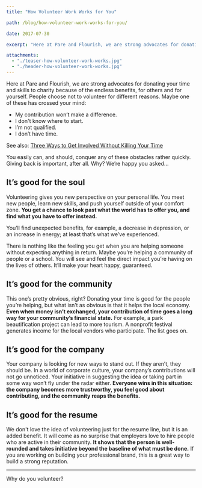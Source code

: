 ```yaml
---
title: "How Volunteer Work Works for You"

path: /blog/how-volunteer-work-works-for-you/

date: 2017-07-30

excerpt: "Here at Pare and Flourish, we are strong advocates for donating your time and skills to charity because of the endless benefits, for others and for yourself."

attachments:
  - "./teaser-how-volunteer-work-works.jpg"
  - "./header-how-volunteer-work-works.jpg"
---
```


Here at Pare and Flourish, we are strong advocates for donating your time and skills to charity because of the endless benefits, for others and for yourself. People choose not to volunteer for different reasons. Maybe one of these has crossed your mind:

- My contribution won’t make a difference.
- I don't know where to start. 
- I’m not qualified.
- I don’t have time.

See also: [Three Ways to Get Involved Without Killing Your Time](/blog/three-ways-to-get-involved-without-killing-your-time/)

You easily can, and should, conquer any of these obstacles rather quickly. Giving back is important, after all. Why? We’re happy you asked...

## It’s good for the soul

Volunteering gives you new perspective on your personal life. You meet new people, learn new skills, and push yourself outside of your comfort zone. **You get a chance to look past what the world has to offer you, and find what you have to offer instead.**

You’ll find unexpected benefits, for example, a decrease in depression, or an increase in energy; at least that’s what we’ve experienced.

There is nothing like the feeling you get when you are helping someone without expecting anything in return. Maybe you’re helping a community of people or a school. You will see and feel the direct impact you’re having on the lives of others. It’ll make your heart happy, guaranteed. 

## It’s good for the community

This one’s pretty obvious, right? Donating your time is good for the people you’re helping, but what isn’t as obvious is that it helps the local economy. **Even when money isn’t exchanged, your contribution of time goes a long way for your community’s financial state.** For example, a park beautification project can lead to more tourism. A nonprofit festival generates income for the local vendors who participate. The list goes on.

## It’s good for the company

Your company is looking for new ways to stand out. If they aren’t, they should be. In a world of corporate culture, your company’s contributions will not go unnoticed. Your initiative in suggesting the idea or taking part in some way won’t fly under the radar either. **Everyone wins in this situation: the company becomes more trustworthy, you feel good about contributing, and the community reaps the benefits.**

## It’s good for the resume

We don't love the idea of volunteering just for the resume line, but it is an added benefit. It will come as no surprise that employers love to hire people who are active in their community. **It shows that the person is well-rounded and takes initiative beyond the baseline of what must be done.** If you are working on building your professional brand, this is a great way to build a strong reputation.

<hr class="secondary">

Why do you volunteer?
